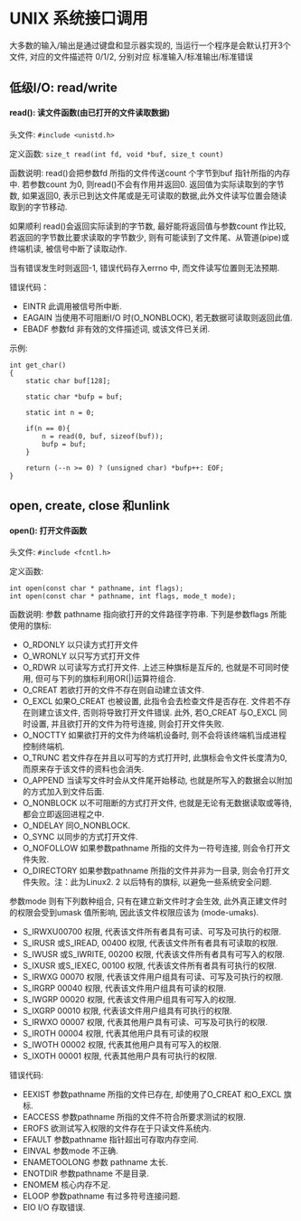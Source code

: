 # UNIX 系统接口调用

大多数的输入/输出是通过键盘和显示器实现的, 当运行一个程序是会默认打开3个文件, 对应的文件描述符 0/1/2,
分别对应 标准输入/标准输出/标准错误

## 低级I/O: read/write

#### read(): 读文件函数(由已打开的文件读取数据)

头文件: `#include <unistd.h>`

定义函数: `size_t read(int fd, void *buf, size_t count)`


函数说明: read()会把参数fd 所指的文件传送count 个字节到buf 指针所指的内存中.
若参数count 为0, 则read()不会有作用并返回0. 返回值为实际读取到的字节数,
如果返回0, 表示已到达文件尾或是无可读取的数据,此外文件读写位置会随读取到的字节移动.

如果顺利 read()会返回实际读到的字节数, 最好能将返回值与参数count 作比较,
若返回的字节数比要求读取的字节数少, 则有可能读到了文件尾、从管道(pipe)或终端机读, 被信号中断了读取动作.

当有错误发生时则返回-1, 错误代码存入errno 中, 而文件读写位置则无法预期.

错误代码：
- EINTR 此调用被信号所中断.
- EAGAIN 当使用不可阻断I/O 时(O_NONBLOCK), 若无数据可读取则返回此值.
- EBADF 参数fd 非有效的文件描述词, 或该文件已关闭.

示例:
```
int get_char()
{
    static char buf[128];

    static char *bufp = buf;

    static int n = 0;

    if(n == 0){
        n = read(0, buf, sizeof(buf));
        bufp = buf;
    }

    return (--n >= 0) ? (unsigned char) *bufp++: EOF;
}
```

## open, create, close 和unlink

#### open(): 打开文件函数

头文件: `#include <fcntl.h>`

定义函数:
```
int open(const char * pathname, int flags);
int open(const char * pathname, int flags, mode_t mode);
```

函数说明:
参数 pathname 指向欲打开的文件路径字符串. 下列是参数flags 所能使用的旗标:
- O_RDONLY 以只读方式打开文件
- O_WRONLY 以只写方式打开文件
- O_RDWR 以可读写方式打开文件. 上述三种旗标是互斥的, 也就是不可同时使用, 但可与下列的旗标利用OR(|)运算符组合.
- O_CREAT 若欲打开的文件不存在则自动建立该文件.
- O_EXCL 如果O_CREAT 也被设置, 此指令会去检查文件是否存在. 文件若不存在则建立该文件, 否则将导致打开文件错误. 此外, 若O_CREAT 与O_EXCL 同时设置, 并且欲打开的文件为符号连接, 则会打开文件失败.
- O_NOCTTY 如果欲打开的文件为终端机设备时, 则不会将该终端机当成进程控制终端机.
- O_TRUNC 若文件存在并且以可写的方式打开时, 此旗标会令文件长度清为0, 而原来存于该文件的资料也会消失.
- O_APPEND 当读写文件时会从文件尾开始移动, 也就是所写入的数据会以附加的方式加入到文件后面.
- O_NONBLOCK 以不可阻断的方式打开文件, 也就是无论有无数据读取或等待, 都会立即返回进程之中.
- O_NDELAY 同O_NONBLOCK.
- O_SYNC 以同步的方式打开文件.
- O_NOFOLLOW 如果参数pathname 所指的文件为一符号连接, 则会令打开文件失败.
- O_DIRECTORY 如果参数pathname 所指的文件并非为一目录, 则会令打开文件失败。注：此为Linux2. 2 以后特有的旗标, 以避免一些系统安全问题.

参数mode 则有下列数种组合, 只有在建立新文件时才会生效, 此外真正建文件时的权限会受到umask 值所影响, 因此该文件权限应该为 (mode-umaks).
- S_IRWXU00700 权限, 代表该文件所有者具有可读、可写及可执行的权限.
- S_IRUSR 或S_IREAD, 00400 权限, 代表该文件所有者具有可读取的权限.
- S_IWUSR 或S_IWRITE, 00200 权限, 代表该文件所有者具有可写入的权限.
- S_IXUSR 或S_IEXEC, 00100 权限, 代表该文件所有者具有可执行的权限.
- S_IRWXG 00070 权限, 代表该文件用户组具有可读、可写及可执行的权限.
- S_IRGRP 00040 权限, 代表该文件用户组具有可读的权限.
- S_IWGRP 00020 权限, 代表该文件用户组具有可写入的权限.
- S_IXGRP 00010 权限, 代表该文件用户组具有可执行的权限.
- S_IRWXO 00007 权限, 代表其他用户具有可读、可写及可执行的权限.
- S_IROTH 00004 权限, 代表其他用户具有可读的权限
- S_IWOTH 00002 权限, 代表其他用户具有可写入的权限.
- S_IXOTH 00001 权限, 代表其他用户具有可执行的权限.

错误代码:
- EEXIST 参数pathname 所指的文件已存在, 却使用了O_CREAT 和O_EXCL 旗标.
- EACCESS 参数pathname 所指的文件不符合所要求测试的权限.
- EROFS 欲测试写入权限的文件存在于只读文件系统内.
- EFAULT 参数pathname 指针超出可存取内存空间.
- EINVAL 参数mode 不正确.
- ENAMETOOLONG 参数 pathname 太长.
- ENOTDIR 参数pathname 不是目录.
- ENOMEM 核心内存不足.
- ELOOP 参数pathname 有过多符号连接问题.
- EIO I/O 存取错误.



